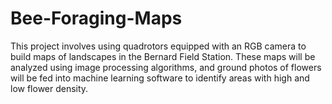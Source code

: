 # Bee-Foraging-Maps

This project involves using quadrotors equipped with an RGB camera to build maps of landscapes in the Bernard Field Station. These maps will be analyzed using image processing algorithms, and ground photos of flowers will be fed into machine learning software to identify areas with high and low flower density.
